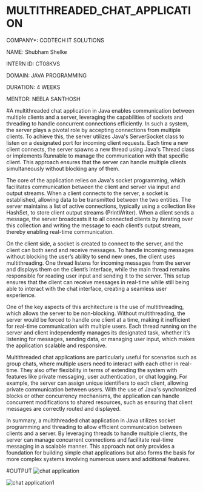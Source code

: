 # MULTITHREADED_CHAT_APPLICATION
COMPANY*: CODTECH IT SOLUTIONS

NAME: Shubham Shelke

INTERN ID: CT08KVS

DOMAIN: JAVA PROGRAMMING

DURATION: 4 WEEKS

MENTOR: NEELA SANTHOSH

#A multithreaded chat application in Java enables communication between multiple clients and a server, leveraging the capabilities of sockets and threading to handle concurrent connections efficiently. In such a system, the server plays a pivotal role by accepting connections from multiple clients. To achieve this, the server utilizes Java's ServerSocket class to listen on a designated port for incoming client requests. Each time a new client connects, the server spawns a new thread using Java's Thread class or implements Runnable to manage the communication with that specific client. This approach ensures that the server can handle multiple clients simultaneously without blocking any of them.

The core of the application relies on Java's socket programming, which facilitates communication between the client and server via input and output streams. When a client connects to the server, a socket is established, allowing data to be transmitted between the two entities. The server maintains a list of active connections, typically using a collection like HashSet, to store client output streams (PrintWriter). When a client sends a message, the server broadcasts it to all connected clients by iterating over this collection and writing the message to each client’s output stream, thereby enabling real-time communication.

On the client side, a socket is created to connect to the server, and the client can both send and receive messages. To handle incoming messages without blocking the user’s ability to send new ones, the client uses multithreading. One thread listens for incoming messages from the server and displays them on the client’s interface, while the main thread remains responsible for reading user input and sending it to the server. This setup ensures that the client can receive messages in real-time while still being able to interact with the chat interface, creating a seamless user experience.

One of the key aspects of this architecture is the use of multithreading, which allows the server to be non-blocking. Without multithreading, the server would be forced to handle one client at a time, making it inefficient for real-time communication with multiple users. Each thread running on the server and client independently manages its designated task, whether it’s listening for messages, sending data, or managing user input, which makes the application scalable and responsive.

Multithreaded chat applications are particularly useful for scenarios such as group chats, where multiple users need to interact with each other in real-time. They also offer flexibility in terms of extending the system with features like private messaging, user authentication, or chat logging. For example, the server can assign unique identifiers to each client, allowing private communication between users. With the use of Java's synchronized blocks or other concurrency mechanisms, the application can handle concurrent modifications to shared resources, such as ensuring that client messages are correctly routed and displayed.

In summary, a multithreaded chat application in Java utilizes socket programming and threading to allow efficient communication between clients and a server. By leveraging threads to handle multiple clients, the server can manage concurrent connections and facilitate real-time messaging in a scalable manner. This approach not only provides a foundation for building simple chat applications but also forms the basis for more complex systems involving numerous users and additional features.

#OUTPUT
![chat application](https://github.com/user-attachments/assets/78a5d0b2-742e-46ba-82d3-3f0661c5b1a2)

![chat application1](https://github.com/user-attachments/assets/72112aed-af18-4262-8970-11006c78c636)



